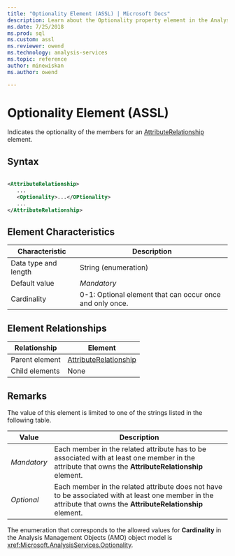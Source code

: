 ```yaml
---
title: "Optionality Element (ASSL) | Microsoft Docs"
description: Learn about the Optionality property element in the Analysis Services Scripting Language (ASSL) schema.
ms.date: 7/25/2018
ms.prod: sql
ms.custom: assl
ms.reviewer: owend
ms.technology: analysis-services
ms.topic: reference
author: minewiskan
ms.author: owend

---
```

# Optionality Element (ASSL)

  Indicates the optionality of the members for an [AttributeRelationship](../objects/attributerelationship-element-assl.md) element.  
  
## Syntax  
  
```xml  
  
<AttributeRelationship>  
   ...  
   <Optionality>...</OPtionality>  
   ...  
</AttributeRelationship>  
```  
  
## Element Characteristics  
  
|Characteristic|Description|  
|--------------------|-----------------|  
|Data type and length|String (enumeration)|  
|Default value|*Mandatory*|  
|Cardinality|0-1: Optional element that can occur once and only once.|  
  
## Element Relationships  
  
|Relationship|Element|  
|------------------|-------------|  
|Parent element|[AttributeRelationship](../objects/attributerelationship-element-assl.md)|  
|Child elements|None|  
  
## Remarks  
 The value of this element is limited to one of the strings listed in the following table.  
  
|Value|Description|  
|-----------|-----------------|  
|*Mandatory*|Each member in the related attribute has to be associated with at least one member in the attribute that owns the **AttributeRelationship** element.|  
|*Optional*|Each member in the related attribute does not have to be associated with at least one member in the attribute that owns the **AttributeRelationship** element.|  
  
 The enumeration that corresponds to the allowed values for **Cardinality** in the Analysis Management Objects (AMO) object model is <xref:Microsoft.AnalysisServices.Optionality>.  

  
